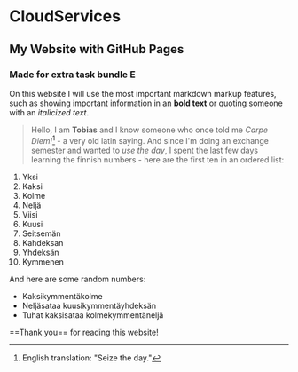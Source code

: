 # CloudServices
## My Website with GitHub Pages
### Made for extra task bundle E



On this website I will use the most important markdown markup features, such as showing important information in an **bold text** or quoting someone with an *italicized text*. 


>  Hello, I am **Tobias** and I know someone who once told me *Carpe Diem!*[^1] - a very old latin saying. And since I'm doing an exchange semester and wanted to *use the day*, I spent the last few days learning the finnish numbers - here are the first ten in an ordered list: 

1. Yksi
2. Kaksi
3. Kolme
4. Neljä
5. Viisi
6. Kuusi
7. Seitsemän
8. Kahdeksan
9. Yhdeksän
10. Kymmenen

And here are some random numbers: 

- Kaksikymmentäkolme
- Neljäsataa kuusikymmentäyhdeksän
- Tuhat kaksisataa kolmekymmentäneljä



==Thank you== for reading this website!


[^1]: English translation: "Seize the day."
